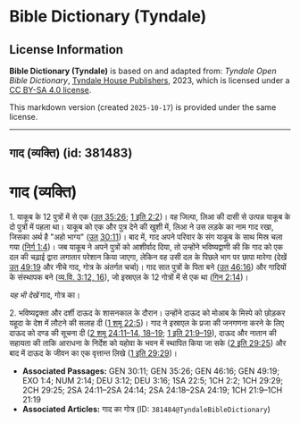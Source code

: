 # Bible Dictionary (Tyndale)

## License Information

**Bible Dictionary (Tyndale)** is based on and adapted from: _Tyndale Open Bible Dictionary_, [Tyndale House Publishers](https://tyndaleopenresources.com/), 2023, which is licensed under a [CC BY-SA 4.0 license](https://creativecommons.org/licenses/by-sa/4.0/legalcode.en).

This markdown version (created `2025-10-17`) is provided under the same license.



--------------------------------

## गाद (व्यक्ति) (id: 381483)

गाद (व्यक्ति)
=============

1\. याकूब के 12 पुत्रों में से एक ([उत् 35:26](https://ref.ly/Gen35:26); [1 इति 2:2](https://ref.ly/1Chr2:2))। वह जिल्पा, लिआ की दासी से उत्पन्न याकूब के दो पुत्रों में पहला था। याकूब को एक और पुत्र देने की खुशी में, लिआ ने उस लड़के का नाम गाद रखा, जिसका अर्थ है "अहो भाग्य" ([उत् 30:11](https://ref.ly/Gen30:11))। बाद में, गाद अपने परिवार के संग याकूब के साथ मिस्र चला गया ([निर्ग 1:4](https://ref.ly/Exod1:4))। जब याकूब ने अपने पुत्रों को आशीर्वाद दिया, तो उन्होंने भविष्यद्वाणी की कि गाद को एक दल की चढ़ाई द्वारा लगातार परेशान किया जाएगा, लेकिन वह उसी दल के पिछले भाग पर छापा मारेगा (देखें [उत् 49:19](https://ref.ly/Gen49:19) और नीचे गाद, गोत्र के अंतर्गत चर्चा)। गाद सात पुत्रों के पिता बने ([उत् 46:16](https://ref.ly/Gen46:16)) और गादियों के संस्थापक बने ([व्य.वि. 3:12, 16](https://ref.ly/Deut3:12,Deut3:16)), जो इस्राएल के 12 गोत्रों में से एक था ([गिन 2:14](https://ref.ly/Num2:14))।

*यह भी देखें* गाद, गोत्र का। 

2\. भविष्यद्वक्ता और दर्शी दाऊद के शासनकाल के दौरान। उन्होंने दाऊद को मोआब के मिस्पे को छोड़कर यहूदा के देश में लौटने की सलाह दी ([1 शमू 22:5](https://ref.ly/1Sam22:5))। गाद ने इस्राएल के प्रजा की जनगणना करने के लिए दाऊद को दण्ड की सूचना दी ([2 शमू 24:11–14, 18–19](https://ref.ly/2Sam24:11-2Sam24:14,2Sam24:18-2Sam24:19); [1 इति 21:9–19](https://ref.ly/1Chr21:9-1Chr21:19)), दाऊद और नातान की सहायता की ताकि आराधना के निर्देश को यहोवा के भवन में स्थापित किया जा सके ([2 इति 29:25](https://ref.ly/2Chr29:25)) और बाद में दाऊद के जीवन का एक वृत्तान्त लिखे ([1 इति 29:29](https://ref.ly/1Chr29:29))।

* **Associated Passages:** GEN 30:11; GEN 35:26; GEN 46:16; GEN 49:19; EXO 1:4; NUM 2:14; DEU 3:12; DEU 3:16; 1SA 22:5; 1CH 2:2; 1CH 29:29; 2CH 29:25; 2SA 24:11–2SA 24:14; 2SA 24:18–2SA 24:19; 1CH 21:9–1CH 21:19
* **Associated Articles:** गाद का गोत्र (ID: `381484@TyndaleBibleDictionary`)

